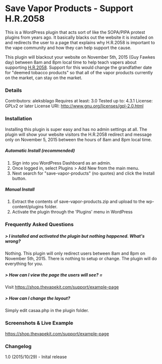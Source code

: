 # Save Vapor Products - Support H.R.2058
This is a WordPress plugin that acts sort of like the SOPA/PIPA protest plugins from years ago. It basically blacks out the website it is installed on and redirects the user to a page that explains why H.R.2058 is important to the vape community and how they can help support the cause.

This plugin will blackout your website on November 5th, 2015 (Guy Fawkes day) between 8am and 8pm local time to help teach vapers about supporting [H.R.2058]. Support for this would change the grandfather date for "deemed tobacco products" so that all of the vapor products currently on the market, can stay on the market.

### Details
Contributors: aleksblago
Requires at least: 3.0
Tested up to: 4.3.1
License: GPLv2 or later
License URI: http://www.gnu.org/licenses/gpl-2.0.html

### Installation
Installing this plugin is super easy and has no admin settings at all. The plugin will show your website visitors the H.R.2058 redirect and message only on November 5, 2015 between the hours of 8am and 8pm local time.

##### Automatic Install (recommended)
1. Sign into you WordPress Dashboard as an admin.
2. Once logged in, select Plugins > Add New from the main menu.
3. Next search for "save-vapor-products" (no quotes) and click the Install button.

##### Manual Install
1. Extract the contents of save-vapor-products.zip and upload to the wp-content/plugins folder.
2. Activate the plugin through the 'Plugins' menu in WordPress

### Frequently Asked Questions

##### > I installed and activated the plugin but nothing happened. What's wrong?
Nothing. This plugin will only redirect users between 8am and 8pm on November 5th, 2015. There is nothing to setup or change. The plugin will do everything for you.

##### > How can I view the page the users will see? =
Visit https://shop.thevapekit.com/support/example-page

##### > How can I change the layout?
Simply edit casaa.php in the plugin folder.

### Screenshots & Live Example
https://shop.thevapekit.com/support/example-page

### Changelog
1.0 (2015/10/29) - Inital release

[h.r.2058]: <https://www.congress.gov/bill/114th-congress/house-bill/2058/text>
